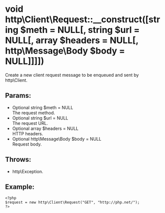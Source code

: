# void http\Client\Request::__construct([string $meth = NULL[, string $url = NULL[, array $headers = NULL[, http\Message\Body $body = NULL]]]])

Create a new client request message to be enqueued and sent by http\Client.

## Params:

* Optional string $meth = NULL  
  The request method.
* Optional string $url = NULL  
  The request URL.
* Optional array $headers = NULL  
  HTTP headers.
* Optional http\Message\Body $body = NULL  
  Request body.

## Throws:

* http\Exception.

## Example:

    <?php
    $request = new http\Client\Request("GET", "http://php.net/");
    ?>
